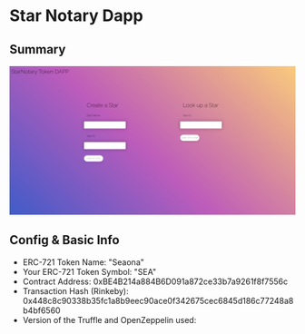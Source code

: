 
# Star Notary Dapp
## Summary
![](assets/star-notary-dapp.png)

## Config & Basic Info
- ERC-721 Token Name: "Seaona"
- Your ERC-721 Token Symbol: "SEA"
- Contract Address: 0xBE4B214a884B6D091a872ce33b7a9261f8f7556c
- Transaction Hash (Rinkeby): 0x448c8c90338b35fc1a8b9eec90ace0f342675cec6845d186c77248a8b4bf6560
- Version of the Truffle and OpenZeppelin used: 
